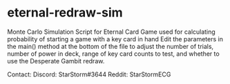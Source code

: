 # eternal-redraw-sim
Monte Carlo Simulation Script for Eternal Card Game used for calculating probability of starting a game with a key card in hand
Edit the parameters in the main() method at the bottom of the file to adjust the number of trials, number of power in deck, range
of key card counts to test, and whether to use the Desperate Gambit redraw.

Contact:
  Discord: StarStorm#3644
  Reddit: StarStormECG
